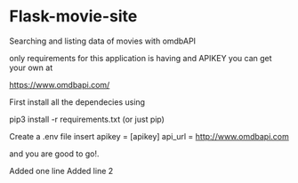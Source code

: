 # Flask-movie-site
Searching and listing data of movies with omdbAPI

only requirements for this application is having and APIKEY
you can get your own at

https://www.omdbapi.com/


First install all the dependecies
using

pip3 install -r requirements.txt (or just pip)

Create a .env file
insert
apikey = [apikey]
api_url = http://www.omdbapi.com

and you are good to go!.

Added one line
Added line 2
